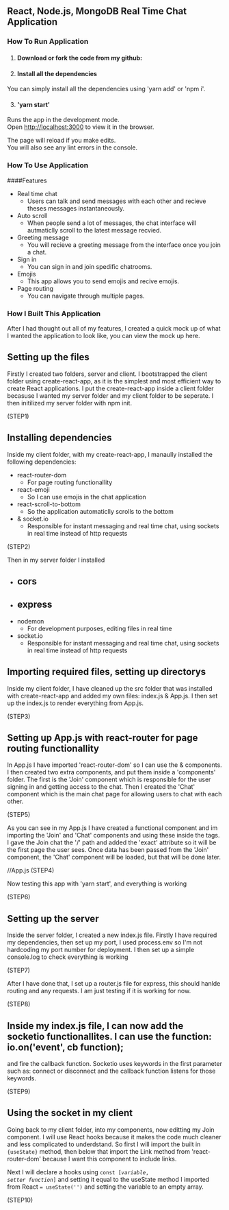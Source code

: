 ## React, Node.js, MongoDB Real Time Chat Application


### How To Run Application

1. #### Download or fork the code from my github:

2. #### Install all the dependencies

You can simply install all the dependencies using 'yarn add' or 'npm i'.

3. #### 'yarn start' 

Runs the app in the development mode.<br />
Open [http://localhost:3000](http://localhost:3000) to view it in the browser.

The page will reload if you make edits.<br />
You will also see any lint errors in the console.


### How To Use Application

####Features
- Real time chat
	- Users can talk and send messages with each other and recieve theses messages instantaneously.
- Auto scroll
	- When people send a lot of messages, the chat interface will autmaticlly scroll to the latest message
recvied.
- Greeting message 
	- You will recieve a greeting message from the interface once you join a chat.
- Sign in 
	- You can sign in and join spedific chatrooms.
- Emojis 
	- This app allows you to send emojis and recive emojis. 
- Page routing
	- You can navigate through multiple pages. 

### How I Built This Application

After I had thought out all of my features, I created a quick mock up of what I wanted the application
to look like, you can view the mock up here. 

## Setting up the files

Firstly I created two folders, server and client. I bootstrapped the client folder using create-react-app, 
as it is the simplest and most efficient way to create React applications. I put the create-react-app inside a client folder becasuse I 
wanted my server folder and my client folder to be seperate. I then initilized my server folder with npm
init.

(STEP1)

## Installing dependencies

Inside my client folder, with my create-react-app, I manaully installed the following dependencies: 

- react-router-dom
	- For page routing functionallity
- react-emoji 
	- So I can use emojis in the chat application
- react-scroll-to-bottom
	- So the application automaticlly scrolls to the bottom
-  & socket.io 
	- Responsible for instant messaging and real time chat, using sockets in real time instead of http requests

(STEP2)

Then in my server folder I installed 

- cors
	-
- express 
	- 
- nodemon
	- For development purposes, editing files in real time
- socket.io
	- Responsible for instant messaging and real time chat, using sockets in real time instead of http requests

## Importing required files, setting up directorys

Inside my client folder, I have cleaned up the src folder that was installed with create-react-app and added
my own files: index.js & App.js. I then set up the index.js to render everything from App.js. 

(STEP3)

## Setting up App.js with react-router for page routing functionallity

In App.js I have imported 'react-router-dom' so I can use the <Router /> & <Route /> components. I then created
two extra components, and put them inside a 'components' folder. The first is the 'Join' component
which is responsible for the user signing in and getting access to the chat. Then I created the 'Chat' 
component which is the main chat page for allowing users to chat with each other. 

(STEP5)

As you can see in my App.js I have created a functional component and im importing the 'Join' and 'Chat'
components and using these inside the <Route /> tags. I gave the Join chat the '/' path and added the 
'exact' attribute so it will be the first page the user sees. Once data has been passed from the 'Join'
component, the 'Chat' component will be loaded, but that will be done later. 
 
//App.js
(STEP4)

Now testing this app with 'yarn start', and everything is working

(STEP6)

## Setting up the server

Inside the server folder, I created a new index.js file. Firstly I have required my dependencies,
then set up my port, I used process.env so I'm not hardcoding my port number for deployment. I then 
set up a simple console.log to check everything is working

(STEP7)

After I have done that, I set up a router.js file for express, this should hanlde routing and any requests.
I am just testing if it is working for now.

(STEP8)

## Inside my index.js file, I can now add the socketio functionallites. I can use the function: io.on('event', cb function);
and fire the callback function. Socketio uses keywords in the first parameter such as: connect or disconnect
and the callback function listens for those keywords. 


(STEP9)

## Using the socket in my client

Going back to my client folder, into my components, now editting my Join component. I will use React
hooks because it makes the code much cleaner and less complicated to underdstand. So first I will 
import the built in <code>{useState}</code> method, then below that import the Link method from 'react-router-dom'
because I want this component to include links. 

Next I will declare a hooks using <code>const [*variable*, *setter function*]</code> and setting it equal
to the useState method I imported from React <code>= useState('')</code> and setting the variable to an empty
array.

(STEP10)

